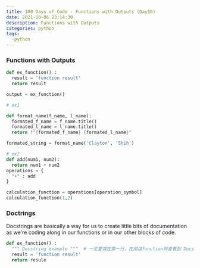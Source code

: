 ```yaml
---
title: 100 Days of Code - Functions with Outputs (Day10)
date: 2021-10-06 23:14:30
description: Functions with Outputs
categories: python
tags:
  -python
---
```


### Functions with Outputs

``` python
def ex_function() :
  result = 'function result'
  return result

output = ex_function() 

# ex1 

def format_name(f_name, l_name):
  formated_f_name = f_name.title()
  formated_l_name = l_name.title()
  return f"{formated_f_name} {formated_l_name}"

formated_string = format_name('Clayton', 'Shih')

# ex2
def add(num1, num2):
  return num1 + num2
operations = {
  "+" : add
}

calculation_function = operations[operation_symbol]
calculation_function(1,2)
```

### Doctrings

Docstrings are basically a way for us to create little bits of documentation as
we're coding along in our functions or in our other blocks of code.

``` python
def ex_function() :
  """ Docstring example """  # 一定要寫在第一行，在用這function時會看到 Docstring 的提示
  result = 'function result'
  return resule
```


